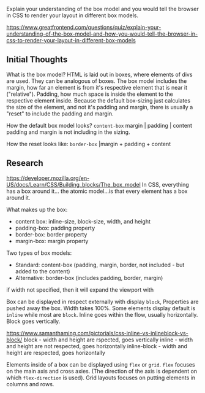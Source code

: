 Explain your understanding of the box model and you would tell the browser in CSS to render your layout in different box models.

https://www.greatfrontend.com/questions/quiz/explain-your-understanding-of-the-box-model-and-how-you-would-tell-the-browser-in-css-to-render-your-layout-in-different-box-models

## Initial Thoughts

What is the box model? HTML is laid out in boxes, where elements of divs are used. They can be analogous of boxes. The box model includes the margin, how far an element is from it's respective element that is near it ("relative"). Padding, how much space is inside the element to the respective element inside. Because the default box-sizing just calculates the size of the element, and not it's padding and margin, there is usually a "reset" to include the padding and margin.

How the default box model looks? `content-box`
margin | padding | content
padding and margin is not including in the sizing.

How the reset looks like: `border-box`
|margin + padding + content

## Research

https://developer.mozilla.org/en-US/docs/Learn/CSS/Building_blocks/The_box_model
In CSS, everything has a box around it... the atomic model...is that every element has a box around it.

What makes up the box:

- content box: inline-size, block-size, width, and height
- padding-box: padding property
- border-box: border property
- margin-box: margin property

Two types of box models:

- Standard: content-box (padding, margin, border, not included - but added to the content)
- Alternative: border-box (includes padding, border, margin)

if width not specified, then it will expand the viewport with

Box can be displayed in respect externally with display `block`, Properties are pushed away the box. Width takes 100%. Some elements display default is `inline` while most are `block`. Inline
goes within the flow, usually horizontally. Block goes vertically.

https://www.samanthaming.com/pictorials/css-inline-vs-inlineblock-vs-block/
block - width and height are rspected, goes vertically
inline - width and height are not respected, goes horizontally
inline-block - width and height are respected, goes horizontally

Elements inside of a box can be displayed using `flex` or `grid`. `flex` focuses on the main axis and cross axies. (The direction of the axis is dependent on which `flex-direction` is used). Grid layouts focuses on putting elements in columns and rows.
